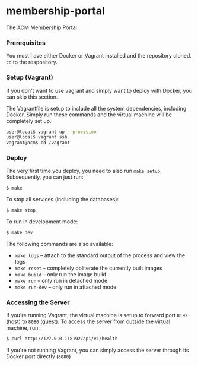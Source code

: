 # membership-portal 

The ACM Membership Portal


### Prerequisites

You must have either Docker or Vagrant installed and the repository cloned.  `cd` to the respository.

### Setup (Vagrant)

If you don't want to use vagrant and simply want to deploy with Docker, you can skip this section.

The Vagrantfile is setup to include all the system dependencies, including Docker. Simply run these commands and the virtual machine will be completely set up.

```bash
user@local$ vagrant up --provision
user@local$ vagrant ssh
vagrant@acm$ cd /vagrant
```

### Deploy

The very first time you deploy, you need to also run `make setup`. Subsequently, you can just run:

```Bash
$ make
```

To stop all services (including the databases):

```Bash
$ make stop
```

To run in development mode:

```Bash
$ make dev
```

The following commands are also available:

- `make logs` – attach to the standard output of the process and view the logs
- `make reset` – completely obliterate the currently built images
- `make build` – only run the image build
- `make run` – only run in detached mode
- `make run-dev` – only run in attached mode

### Accessing the Server

If you're running Vagrant, the virtual machine is setup to forward port `8192` (host) to `8080` (guest). To access the server from outside the virtual machine, run:

```Bash
$ curl http://127.0.0.1:8192/api/v1/health
```

If you're not running Vagrant, you can simply access the server through its Docker port directly (`8080`)